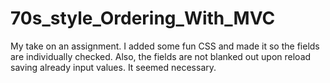 # 70s_style_Ordering_With_MVC

My take on an assignment. I added some fun CSS and made it so the fields are individually checked. Also, the fields are not blanked out upon reload saving already input values. It seemed necessary. 
